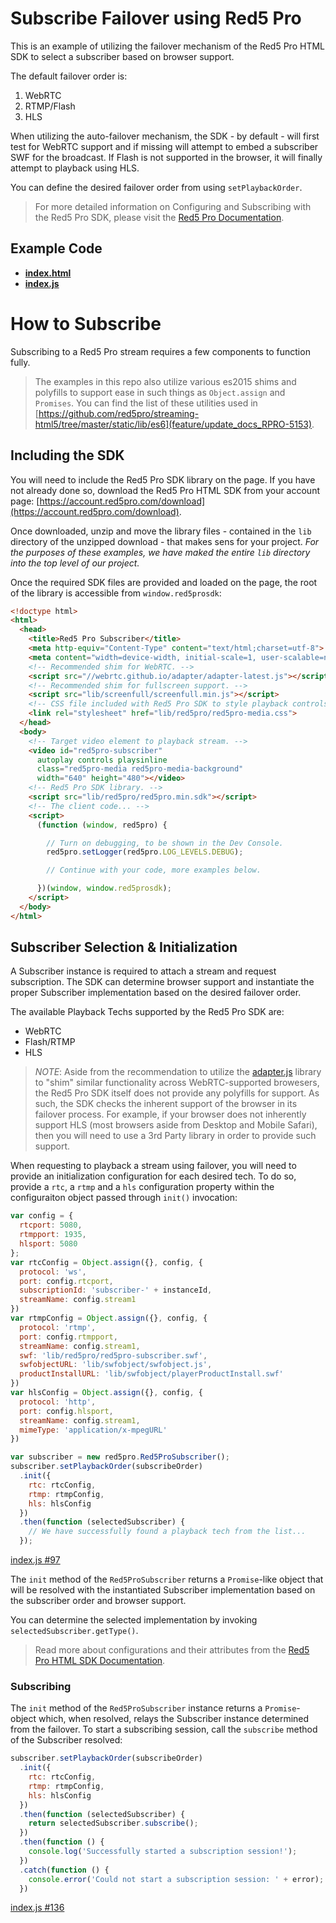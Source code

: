 # Subscribe Failover using Red5 Pro

This is an example of utilizing the failover mechanism of the Red5 Pro HTML SDK to select a subscriber based on browser support.

The default failover order is:

1. WebRTC
2. RTMP/Flash
3. HLS

When utilizing the auto-failover mechanism, the SDK - by default - will first test for WebRTC support and if missing will attempt to embed a subscriber SWF for the broadcast. If Flash is not supported in the browser, it will finally attempt to playback using HLS.

You can define the desired failover order from using `setPlaybackOrder`.

> For more detailed information on Configuring and Subscribing with the Red5 Pro SDK, please visit the [Red5 Pro Documentation](https://www.red5pro.com/docs/streaming/subscriber.html).

## Example Code
- **[index.html](index.html)**
- **[index.js](index.js)**

# How to Subscribe

Subscribing to a Red5 Pro stream requires a few components to function fully.

> The examples in this repo also utilize various es2015 shims and polyfills to support ease in such things as `Object.assign` and `Promises`. You can find the list of these utilities used in [https://github.com/red5pro/streaming-html5/tree/master/static/lib/es6](feature/update_docs_RPRO-5153).

## Including the SDK

You will need to include the Red5 Pro SDK library on the page. If you have not already done so, download the Red5 Pro HTML SDK from your account page: [https://account.red5pro.com/download](https://account.red5pro.com/download).

Once downloaded, unzip and move the library files - contained in the `lib` directory of the unzipped download - that makes sens for your project. _For the purposes of these examples, we have maked the entire `lib` directory into the top level of our project._

Once the required SDK files are provided and loaded on the page, the root of the library is accessible from `window.red5prosdk`:

```html
<!doctype html>
<html>
  <head>
    <title>Red5 Pro Subscriber</title>
    <meta http-equiv="Content-Type" content="text/html;charset=utf-8">
    <meta content="width=device-width, initial-scale=1, user-scalable=no" name="viewport">
    <!-- Recommended shim for WebRTC. -->
    <script src="//webrtc.github.io/adapter/adapter-latest.js"></script>
    <!-- Recommended shim for fullscreen support. -->
    <script src="lib/screenfull/screenfull.min.js"></script>
    <!-- CSS file included with Red5 Pro SDK to style playback controls of the target video element. -->
    <link rel="stylesheet" href="lib/red5pro/red5pro-media.css">
  </head>
  <body>
    <!-- Target video element to playback stream. -->
    <video id="red5pro-subscriber"
      autoplay controls playsinline
      class="red5pro-media red5pro-media-background"
      width="640" height="480"></video>
    <!-- Red5 Pro SDK library. -->
    <script src="lib/red5pro/red5pro.min.sdk"></script>
    <!-- The client code... -->
    <script>
      (function (window, red5pro) {

        // Turn on debugging, to be shown in the Dev Console.
        red5pro.setLogger(red5pro.LOG_LEVELS.DEBUG);

        // Continue with your code, more examples below.

      })(window, window.red5prosdk);
    </script>
  </body>
</html>
```

## Subscriber Selection & Initialization

A Subscriber instance is required to attach a stream and request subscription. The SDK can determine browser support and instantiate the proper Subscriber implementation based on the desired failover order.

The available Playback Techs supported by the Red5 Pro SDK are:

* WebRTC
* Flash/RTMP
* HLS

> *NOTE*: Aside from the recommendation to utilize the [adapter.js](https://github.com/webrtc/adapter) library to "shim" similar functionality across WebRTC-supported browesers, the Red5 Pro SDK itself does not provide any polyfills for support. As such, the SDK checks the inherent support of the browser in its failover process. For example, if your browser does not inherently support HLS (most browsers aside from Desktop and Mobile Safari), then you will need to use a 3rd Party library in order to provide such support.

When requesting to playback a stream using failover, you will need to provide an initialization configuration for each desired tech. To do so, provide a `rtc`, a `rtmp` and a `hls` configuration property within the configuraiton object passed through `init()` invocation:

```js
var config = {
  rtcport: 5080,
  rtmpport: 1935,
  hlsport: 5080
};
var rtcConfig = Object.assign({}, config, {
  protocol: 'ws',
  port: config.rtcport,
  subscriptionId: 'subscriber-' + instanceId,
  streamName: config.stream1
})
var rtmpConfig = Object.assign({}, config, {
  protocol: 'rtmp',
  port: config.rtmpport,
  streamName: config.stream1,
  swf: 'lib/red5pro/red5pro-subscriber.swf',
  swfobjectURL: 'lib/swfobject/swfobject.js',
  productInstallURL: 'lib/swfobject/playerProductInstall.swf'
})
var hlsConfig = Object.assign({}, config, {
  protocol: 'http',
  port: config.hlsport,
  streamName: config.stream1,
  mimeType: 'application/x-mpegURL'
})

var subscriber = new red5pro.Red5ProSubscriber();
subscriber.setPlaybackOrder(subscribeOrder)
  .init({
    rtc: rtcConfig,
    rtmp: rtmpConfig,
    hls: hlsConfig
  })
  .then(function (selectedSubscriber) {
    // We have successfully found a playback tech from the list...
  });
```

[index.js #97](index.js#L97)

The `init` method of the `Red5ProSubscriber` returns a `Promise`-like object that will be resolved with the instantiated Subscriber implementation based on the subscriber order and browser support.

You can determine the selected implementation by invoking `selectedSubscriber.getType()`.

> Read more about configurations and their attributes from the [Red5 Pro HTML SDK Documentation](https://red5pro.com/docs/client/webrtc/subscriber/overview/).

### Subscribing

The `init` method of the `Red5ProSubscriber` instance returns a `Promise`-object which, when resolved, relays the Subscriber instance determined from the failover. To start a subscribing session, call the `subscribe` method of the Subscriber resolved:

```js
subscriber.setPlaybackOrder(subscribeOrder)
  .init({
    rtc: rtcConfig,
    rtmp: rtmpConfig,
    hls: hlsConfig
  })
  .then(function (selectedSubscriber) {
    return selectedSubscriber.subscribe();
  })
  .then(function () {
    console.log('Successfully started a subscription session!');
  })
  .catch(function () {
    console.error('Could not start a subscription session: ' + error);
  })
```

[index.js #136](index.js#L136)

